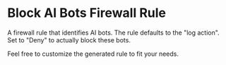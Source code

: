 # Block AI Bots Firewall Rule

A firewall rule that identifies AI bots. The rule defaults to the "log action". Set to "Deny" to actually block these bots.

Feel free to customize the generated rule to fit your needs.
